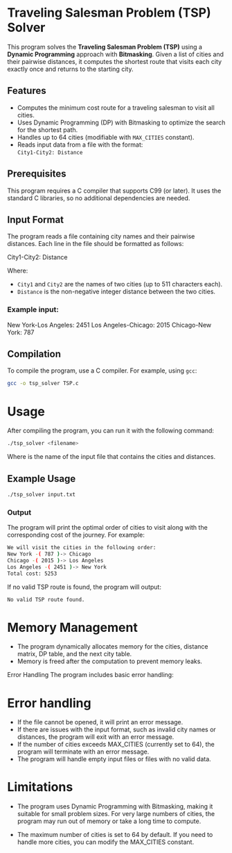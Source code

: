# Traveling Salesman Problem (TSP) Solver

This program solves the **Traveling Salesman Problem (TSP)** using a **Dynamic Programming** approach with **Bitmasking**. Given a list of cities and their pairwise distances, it computes the shortest route that visits each city exactly once and returns to the starting city.

## Features
- Computes the minimum cost route for a traveling salesman to visit all cities.
- Uses Dynamic Programming (DP) with Bitmasking to optimize the search for the shortest path.
- Handles up to 64 cities (modifiable with `MAX_CITIES` constant).
- Reads input data from a file with the format:  
  `City1-City2: Distance`

## Prerequisites
This program requires a C compiler that supports C99 (or later). It uses the standard C libraries, so no additional dependencies are needed.

## Input Format
The program reads a file containing city names and their pairwise distances. Each line in the file should be formatted as follows:

City1-City2: Distance


Where:
- `City1` and `City2` are the names of two cities (up to 511 characters each).
- `Distance` is the non-negative integer distance between the two cities.

### Example input:

New York-Los Angeles: 2451 Los Angeles-Chicago: 2015 Chicago-New York: 787

## Compilation
To compile the program, use a C compiler. For example, using `gcc`:

```sh
gcc -o tsp_solver TSP.c
```

# Usage
After compiling the program, you can run it with the following command:
```sh
./tsp_solver <filename>
```
Where <filename> is the name of the input file that contains the cities and distances.

## Example Usage
```sh
./tsp_solver input.txt
```
### Output
The program will print the optimal order of cities to visit along with the corresponding cost of the journey. For example:
```sh
We will visit the cities in the following order:
New York -( 787 )-> Chicago
Chicago -( 2015 )-> Los Angeles
Los Angeles -( 2451 )-> New York
Total cost: 5253
```

If no valid TSP route is found, the program will output:

```sh
No valid TSP route found.
```

# Memory Management
* The program dynamically allocates memory for the cities, distance matrix, DP table, and the next city table.
* Memory is freed after the computation to prevent memory leaks.

Error Handling
The program includes basic error handling:

# Error handling
* If the file cannot be opened, it will print an error message.
* If there are issues with the input format, such as invalid city names or distances, the program will exit with an error message.
* If the number of cities exceeds MAX_CITIES (currently set to 64), the program will terminate with an error message.
* The program will handle empty input files or files with no valid data.

# Limitations
* The program uses Dynamic Programming with Bitmasking, making it suitable for small problem sizes. For very large numbers of cities, the program may run out of memory or take a long time to compute.

* The maximum number of cities is set to 64 by default. If you need to handle more cities, you can modify the MAX_CITIES constant.
